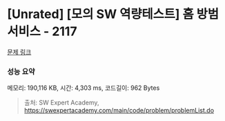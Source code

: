 # [Unrated] [모의 SW 역량테스트] 홈 방범 서비스 - 2117 

[문제 링크](https://swexpertacademy.com/main/code/problem/problemDetail.do?contestProbId=AV5V61LqAf8DFAWu) 

### 성능 요약

메모리: 190,116 KB, 시간: 4,303 ms, 코드길이: 962 Bytes



> 출처: SW Expert Academy, https://swexpertacademy.com/main/code/problem/problemList.do